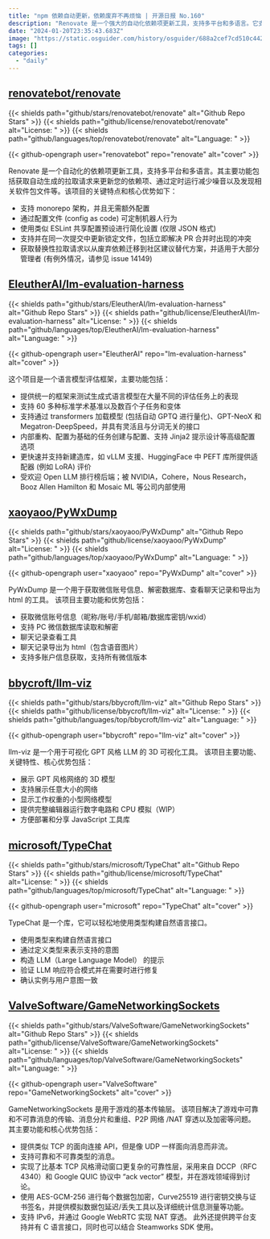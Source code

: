 ```yaml
---
title: "npm 依赖自动更新，依赖废弃不再烦恼 | 开源日报 No.160"
description: "Renovate 是一个强大的自动化依赖项更新工具，支持多平台和多语言。它支持 monorepo 架构，无需额外配置，通过配置文件可定制机器人行为。它还使用类似 ESLint 共享配置预设，简化设置。Renovate 还支持在同一次提交中更新锁定文件，包括解决 PR 合并时的冲突。它还可以获取替换性拉取请求，帮助您从废弃的依赖项迁移到社区建议的替代方案。"
date: "2024-01-20T23:35:43.683Z"
image: "https://static.osguider.com/history/osguider/688a2cef7cd510c44281093df76c5b5c.png"
tags: []
categories:
  - "daily"
---
```


## [renovatebot/renovate](https://github.com/renovatebot/renovate)

{{< shields path="github/stars/renovatebot/renovate" alt="Github Repo Stars" >}} {{< shields path="github/license/renovatebot/renovate" alt="License: " >}} {{< shields path="github/languages/top/renovatebot/renovate" alt="Language: " >}}

{{< github-opengraph user="renovatebot" repo="renovate" alt="cover" >}}

Renovate 是一个自动化的依赖项更新工具，支持多平台和多语言。其主要功能包括获取自动生成的拉取请求来更新您的依赖项、通过定时运行减少噪音以及发现相关软件包文件等。该项目的关键特点和核心优势如下：

- 支持 monorepo 架构，并且无需额外配置
- 通过配置文件 (config as code) 可定制机器人行为
- 使用类似 ESLint 共享配置预设进行简化设置 (仅限 JSON 格式)
- 支持并在同一次提交中更新锁定文件，包括立即解决 PR 合并时出现的冲突
- 获取替换性拉取请求以从废弃依赖迁移到社区建议替代方案，并适用于大部分管理者 (有例外情况，请参见 issue 14149)
  
## [EleutherAI/lm-evaluation-harness](https://github.com/EleutherAI/lm-evaluation-harness)

{{< shields path="github/stars/EleutherAI/lm-evaluation-harness" alt="Github Repo Stars" >}} {{< shields path="github/license/EleutherAI/lm-evaluation-harness" alt="License: " >}} {{< shields path="github/languages/top/EleutherAI/lm-evaluation-harness" alt="Language: " >}}

{{< github-opengraph user="EleutherAI" repo="lm-evaluation-harness" alt="cover" >}}

这个项目是一个语言模型评估框架，主要功能包括：

- 提供统一的框架来测试生成式语言模型在大量不同的评估任务上的表现
- 支持 60 多种标准学术基准以及数百个子任务和变体
- 支持通过 transformers 加载模型 (包括自动 GPTQ 进行量化)、GPT-NeoX 和 Megatron-DeepSpeed，并具有灵活且与分词无关的接口
- 内部重构、配置为基础的任务创建与配置、支持 Jinja2 提示设计等高级配置选项
- 更快速并支持新建造库，如 vLLM 支援、HuggingFace 中 PEFT 库所提供适配器 (例如 LoRA) 评价
- 受欢迎 Open LLM 排行榜后端；被 NVIDIA，Cohere，Nous Research，Booz Allen Hamilton 和 Mosaic ML 等公司内部使用
  
## [xaoyaoo/PyWxDump](https://github.com/xaoyaoo/PyWxDump)

{{< shields path="github/stars/xaoyaoo/PyWxDump" alt="Github Repo Stars" >}} {{< shields path="github/license/xaoyaoo/PyWxDump" alt="License: " >}} {{< shields path="github/languages/top/xaoyaoo/PyWxDump" alt="Language: " >}}

{{< github-opengraph user="xaoyaoo" repo="PyWxDump" alt="cover" >}}

PyWxDump 是一个用于获取微信账号信息、解密数据库、查看聊天记录和导出为 html 的工具。
该项目主要功能和优势包括：

- 获取微信账号信息（昵称/账号/手机/邮箱/数据库密钥/wxid）
- 支持 PC 微信数据库读取和解密
- 聊天记录查看工具
- 聊天记录导出为 html（包含语音图片）
- 支持多账户信息获取，支持所有微信版本
  
## [bbycroft/llm-viz](https://github.com/bbycroft/llm-viz)

{{< shields path="github/stars/bbycroft/llm-viz" alt="Github Repo Stars" >}} {{< shields path="github/license/bbycroft/llm-viz" alt="License: " >}} {{< shields path="github/languages/top/bbycroft/llm-viz" alt="Language: " >}}

{{< github-opengraph user="bbycroft" repo="llm-viz" alt="cover" >}}

llm-viz 是一个用于可视化 GPT 风格 LLM 的 3D 可视化工具。
该项目主要功能、关键特性、核心优势包括：

- 展示 GPT 风格网络的 3D 模型
- 支持展示任意大小的网络
- 显示工作权重的小型网络模型
- 提供完整编辑器运行数字电路和 CPU 模拟（WIP）
- 方便部署和分享 JavaScript 工具库
  
## [microsoft/TypeChat](https://github.com/microsoft/TypeChat)

{{< shields path="github/stars/microsoft/TypeChat" alt="Github Repo Stars" >}} {{< shields path="github/license/microsoft/TypeChat" alt="License: " >}} {{< shields path="github/languages/top/microsoft/TypeChat" alt="Language: " >}}

{{< github-opengraph user="microsoft" repo="TypeChat" alt="cover" >}}

TypeChat 是一个库，它可以轻松地使用类型构建自然语言接口。

- 使用类型来构建自然语言接口
- 通过定义类型来表示支持的意图
- 构造 LLM（Large Language Model） 的提示
- 验证 LLM 响应符合模式并在需要时进行修复
- 确认实例与用户意图一致
  
## [ValveSoftware/GameNetworkingSockets](https://github.com/ValveSoftware/GameNetworkingSockets)

{{< shields path="github/stars/ValveSoftware/GameNetworkingSockets" alt="Github Repo Stars" >}} {{< shields path="github/license/ValveSoftware/GameNetworkingSockets" alt="License: " >}} {{< shields path="github/languages/top/ValveSoftware/GameNetworkingSockets" alt="Language: " >}}

{{< github-opengraph user="ValveSoftware" repo="GameNetworkingSockets" alt="cover" >}}

GameNetworkingSockets 是用于游戏的基本传输层。
该项目解决了游戏中可靠和不可靠消息的传输、消息分片和重组、P2P 网络 /NAT 穿透以及加密等问题。其主要功能和核心优势包括：

- 提供类似 TCP 的面向连接 API，但是像 UDP 一样面向消息而非流。
- 支持可靠和不可靠类型的消息。
- 实现了比基本 TCP 风格滑动窗口更复杂的可靠性层，采用来自 DCCP（RFC 4340）和 Google QUIC 协议中 “ack vector” 模型，并在游戏领域得到讨论。
- 使用 AES-GCM-256 进行每个数据包加密，Curve25519 进行密钥交换与证书签名，并提供模拟数据包延迟/丢失工具以及详细统计信息测量等功能。
- 支持 IPv6，并通过 Google WebRTC 实现 NAT 穿透。
此外还提供跨平台支持并有 C 语言接口，同时也可以结合 Steamworks SDK 使用。
  
